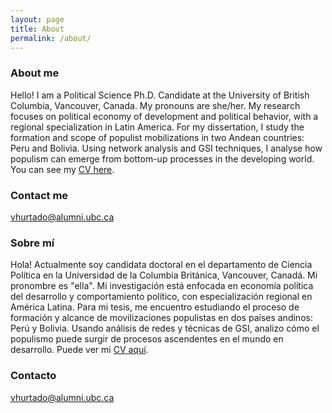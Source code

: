 ```yaml
---
layout: page
title: About
permalink: /about/
---
```


### About me

Hello! I am a Political Science Ph.D. Candidate at the University of British Columbia, Vancouver, Canada. My pronouns are she/her. My research focuses on political economy of development and political behavior, with a regional specialization in Latin America. For my dissertation, I study the formation and scope of populist mobilizations in two Andean countries: Peru and Bolivia. Using network analysis and GSI techniques, I analyse how populism can emerge from bottom-up processes in the developing world. You can see my [CV here](https://www.dropbox.com/s/mmvp0wizqies71z/CV%20-%20HURTADO%20Veronica.pdf?dl=0).

### Contact me

[vhurtado@alumni.ubc.ca](mailto:vhurtado@alumni.ubc.ca)

### Sobre mí

Hola! Actualmente soy candidata doctoral en el departamento de Ciencia Política en la Universidad de la Columbia Británica, Vancouver, Canadá. Mi pronombre es "ella". Mi investigación está enfocada en economía política del desarrollo y comportamiento político, con especialización regional en América Latina. Para mi tesis, me encuentro estudiando el proceso de formación y alcance de movilizaciones populistas en dos países andinos: Perú y Bolivia. Usando análisis de redes y técnicas de GSI, analizo cómo el populismo puede surgir de procesos ascendentes en el mundo en desarrollo. Puede ver mi [CV aquí](https://www.dropbox.com/s/th9vhxj1e2xwmpu/CV%20ESP%20-%20HURTADO%20Veronica.pdf?dl=0).

### Contacto

[vhurtado@alumni.ubc.ca](mailto:vhurtado@alumni.ubc.ca)
